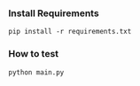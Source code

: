 ### Install Requirements
```
pip install -r requirements.txt
```

### How to test
```
python main.py
```